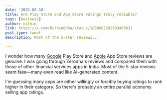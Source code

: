 ```yaml
---
date: '2025-02-10'
title: Are Play Store and App Store ratings truly reliable?
tags: [business]
author: nithin
link: https://x.com/Nithin0dha/status/1888902292583403631
post_type: tweet
description: Most of the 5-star reviews...

---
```


I wonder how many [Google](https://twitter.com/GoogleIndia) Play Store and [Apple](https://twitter.com/Apple) App Store reviews are genuine. I was going through Zerodha's reviews and compared them with those of other financial services apps in India. Most of the 5-star reviews seem fake—many even read like AI-generated content.

I'm guessing many apps are either willingly or forcibly buying ratings to rank higher in their category. So there's probably an entire parallel economy selling app ratings.
